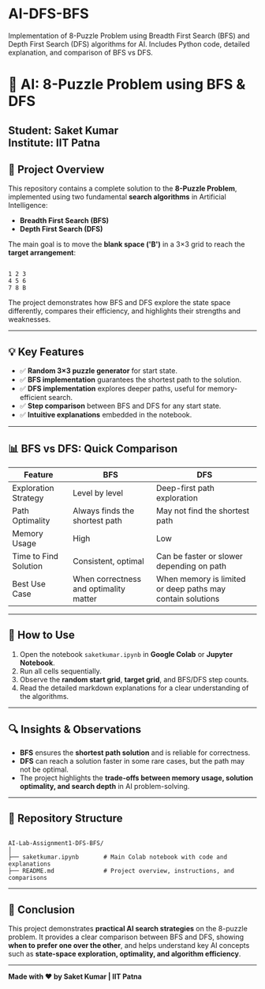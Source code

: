 # AI-DFS-BFS
Implementation of 8-Puzzle Problem using Breadth First Search (BFS) and Depth First Search (DFS) algorithms for AI. Includes Python code, detailed explanation, and comparison of BFS vs DFS.


# 🎯 AI: 8-Puzzle Problem using BFS & DFS

**Student:** Saket Kumar  
**Institute:** IIT Patna  
---

## 🚀 Project Overview
This repository contains a complete solution to the **8-Puzzle Problem**, implemented using two fundamental **search algorithms** in Artificial Intelligence:  

- **Breadth First Search (BFS)**  
- **Depth First Search (DFS)**  

The main goal is to move the **blank space ('B')** in a 3×3 grid to reach the **target arrangement**:

```

1 2 3
4 5 6
7 8 B

```

The project demonstrates how BFS and DFS explore the state space differently, compares their efficiency, and highlights their strengths and weaknesses.

---

## 💡 Key Features
- ✅ **Random 3×3 puzzle generator** for start state.  
- ✅ **BFS implementation** guarantees the shortest path to the solution.  
- ✅ **DFS implementation** explores deeper paths, useful for memory-efficient search.  
- ✅ **Step comparison** between BFS and DFS for any start state.  
- ✅ **Intuitive explanations** embedded in the notebook.  

---

## 📊 BFS vs DFS: Quick Comparison

| Feature                  | BFS                                      | DFS                                     |
|---------------------------|-----------------------------------------|----------------------------------------|
| Exploration Strategy      | Level by level                          | Deep-first path exploration            |
| Path Optimality           | Always finds the shortest path          | May not find the shortest path         |
| Memory Usage              | High                                     | Low                                     |
| Time to Find Solution     | Consistent, optimal                     | Can be faster or slower depending on path |
| Best Use Case             | When correctness and optimality matter  | When memory is limited or deep paths may contain solutions |

---

## 🧩 How to Use
1. Open the notebook `saketkumar.ipynb` in **Google Colab** or **Jupyter Notebook**.  
2. Run all cells sequentially.  
3. Observe the **random start grid**, **target grid**, and BFS/DFS step counts.  
4. Read the detailed markdown explanations for a clear understanding of the algorithms.  

---

## 🔍 Insights & Observations
- **BFS** ensures the **shortest path solution** and is reliable for correctness.  
- **DFS** can reach a solution faster in some rare cases, but the path may not be optimal.  
- The project highlights the **trade-offs between memory usage, solution optimality, and search depth** in AI problem-solving.

---

## 📁 Repository Structure
```

AI-Lab-Assignment1-DFS-BFS/
│
├── saketkumar.ipynb       # Main Colab notebook with code and explanations
├── README.md              # Project overview, instructions, and comparisons

```

---

## 🌟 Conclusion
This project demonstrates **practical AI search strategies** on the 8-puzzle problem. It provides a clear comparison between BFS and DFS, showing **when to prefer one over the other**, and helps understand key AI concepts such as **state-space exploration, optimality, and algorithm efficiency**.  

---

**Made with ❤️ by Saket Kumar | IIT Patna**
```
